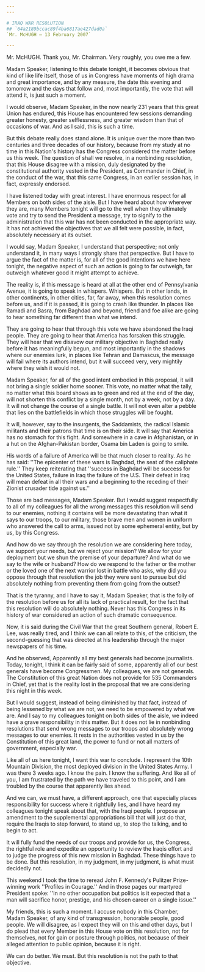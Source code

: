 ```yaml
---
---

# IRAQ WAR RESOLUTION
## `64a2189bccac89f4ba6817ae427dad0a`
`Mr. McHUGH — 13 February 2007`

---
```



Mr. McHUGH. Thank you, Mr. Chairman. Very roughly, you owe me a few.

Madam Speaker, listening to this debate tonight, it becomes obvious 
that kind of like life itself, those of us in Congress have moments of 
high drama and great importance, and by any measure, the date this 
evening and tomorrow and the days that follow and, most importantly, 
the vote that will attend it, is just such a moment.

I would observe, Madam Speaker, in the now nearly 231 years that this 
great Union has endured, this House has encountered few sessions 
demanding greater honesty, greater selflessness, and greater wisdom 
than that of occasions of war. And as I said, this is such a time.

But this debate really does stand alone. It is unique over the more 
than two centuries and three decades of our history, because from my 
study at no time in this Nation's history has the Congress considered 
the matter before us this week. The question of shall we resolve, in a 
nonbinding resolution, that this House disagree with a mission, duly 
designated by the constitutional authority vested in the President, as 
Commander in Chief, in the conduct of the war, that this same Congress, 
in an earlier session has, in fact, expressly endorsed.

I have listened today with great interest. I have enormous respect 
for all Members on both sides of the aisle. But I have heard about how 
wherever they are, many Members tonight will go to the well when they 
ultimately vote and try to send the President a message, try to signify 
to the administration that this war has not been conducted in the 
appropriate way. It has not achieved the objectives that we all felt 
were possible, in fact, absolutely necessary at its outset.



I would say, Madam Speaker, I understand that perspective; not only 
understand it, in many ways I strongly share that perspective. But I 
have to argue the fact of the matter is, for all of the good intentions 
we have here tonight, the negative aspect of such an action is going to 
far outweigh, far outweigh whatever good it might attempt to achieve.

The reality is, if this message is heard at all at the other end of 
Pennsylvania Avenue, it is going to speak in whispers. Whispers. But in 
other lands, in other continents, in other cities, far, far away, when 
this resolution comes before us, and if it is passed, it is going to 
crash like thunder. In places like Ramadi and Basra, from Baghdad and 
beyond, friend and foe alike are going to hear something far different 
than what we intend.

They are going to hear that through this vote we have abandoned the 
Iraqi people. They are going to hear that America has forsaken this 
struggle. They will hear that we disavow our military objective in 
Baghdad really before it has meaningfully begun, and most importantly 
in the shadows where our enemies lurk, in places like Tehran and 
Damascus, the message will fail where its authors intend, but it will 
succeed very, very mightily where they wish it would not.

Madam Speaker, for all of the good intent embodied in this proposal, 
it will not bring a single soldier home sooner. This vote, no matter 
what the tally, no matter what this board shows as to green and red at 
the end of the day, will not shorten this conflict by a single month, 
not by a week, not by a day. It will not change the course of a single 
battle. It will not even alter a pebble that lies on the battlefields 
in which those struggles will be fought.

It will, however, say to the insurgents, the Saddamists, the radical 
Islamic militants and their patrons that time is on their side. It will 
say that America has no stomach for this fight. And somewhere in a cave 
in Afghanistan, or in a hut on the Afghan-Pakistan border, Osama bin 
Laden is going to smile.

His words of a failure of America will be that much closer to 
reality. As he has said: ''The epicenter of these wars is Baghdad, the 
seat of the caliphate rule.'' They keep reiterating that ''success in 
Baghdad will be success for the United States, failure in Iraq the 
failure of the U.S. Their defeat in Iraq will mean defeat in all their 
wars and a beginning to the receding of their Zionist crusader tide 
against us.''

Those are bad messages, Madam Speaker. But I would suggest 
respectfully to all of my colleagues for all the wrong messages this 
resolution will send to our enemies, nothing it contains will be more 
devastating than what it says to our troops, to our military, those 
brave men and women in uniform who answered the call to arms, issued 
not by some ephemeral entity, but by us, by this Congress.

And how do we say through the resolution we are considering here 
today, we support your needs, but we reject your mission? We allow for 
your deployment but we shun the premise of your departure? And what do 
we say to the wife or husband? How do we respond to the father or the 
mother or the loved one of the next warrior lost in battle who asks, 
why did you oppose through that resolution the job they were sent to 
pursue but did absolutely nothing from preventing them from going from 
the outset?

That is the tyranny, and I have to say it, Madam Speaker, that is the 
folly of the resolution before us for all its lack of practical result, 
for the fact that this resolution will do absolutely nothing. Never has 
this Congress in its history of war considered an action of such 
dramatic consequence.

Now, it is said during the Civil War that the great Southern general, 
Robert E. Lee, was really tired, and I think we can all relate to this, 
of the criticism, the second-guessing that was directed at his 
leadership through the major newspapers of his time.

And he observed, Apparently all my best generals had become 
journalists. Today, tonight, I think it can be fairly said of some, 
apparently all of our best generals have become Congressmen. My 
colleagues, we are not generals. The Constitution of this great Nation 
does not provide for 535 Commanders in Chief, yet that is the reality 
lost in the proposal that we are considering this night in this week.

But I would suggest, instead of being diminished by that fact, 
instead of being lessened by what we are not, we need to be empowered 
by what we are. And I say to my colleagues tonight on both sides of the 
aisle, we indeed have a grave responsibility in this matter. But it 
does not lie in nonbinding resolutions that send wrong messages to our 
troops and absolutely wrong messages to our enemies. It rests in the 
authorities vested in us by the Constitution of this great land, the 
power to fund or not all matters of government, especially war.

Like all of us here tonight, I want this war to conclude. I represent 
the 10th Mountain Division, the most deployed division in the United 
States Army. I was there 3 weeks ago. I know the pain. I know the 
suffering. And like all of you, I am frustrated by the path we have 
traveled to this point, and I am troubled by the course that apparently 
lies ahead.



And we can, we must have, a different approach, one that especially 
places responsibility for success where it rightfully lies, and I have 
heard my colleagues tonight speak about that, with the Iraqi people. I 
propose an amendment to the supplemental appropriations bill that will 
just do that, require the Iraqis to step forward, to stand up, to stop 
the talking, and to begin to act.

It will fully fund the needs of our troops and provide for us, the 
Congress, the rightful role and expedite an opportunity to review the 
Iraqis effort and to judge the progress of this new mission in Baghdad. 
These things have to be done. But this resolution, in my judgment, in 
my judgment, is what must decidedly not.

This weekend I took the time to reread John F. Kennedy's Pulitzer 
Prize-winning work ''Profiles in Courage.'' And in those pages our 
martyred President spoke: ''In no other occupation but politics is it 
expected that a man will sacrifice honor, prestige, and his chosen 
career on a single issue.''

My friends, this is such a moment. I accuse nobody in this Chamber, 
Madam Speaker, of any kind of transgression, honorable people, good 
people. We will disagree, as I expect they will on this and other days, 
but I do plead that every Member in this House vote on this resolution, 
not for themselves, not for gain or posture through politics, not 
because of their alleged attention to public opinion, because it is 
right.

We can do better. We must. But this resolution is not the path to 
that objective.